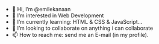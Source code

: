 - 👋 Hi, I’m @emilekanaan
- 👀 I’m interested in Web Development
- 🌱 I’m currently learning: HTML & CSS & JavaScript...
- 💞️ I’m looking to collaborate on anything i can collaborate
- 📫 How to reach me: send me an E-mail (in my profile).

<!---
emilekanaan/emilekanaan is a ✨ special ✨ repository because its `README.md` (this file) appears on your GitHub profile.
You can click the Preview link to take a look at your changes.
--->
